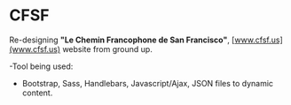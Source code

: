 # CFSF
Re-designing **"Le Chemin Francophone de San Francisco"**, [www.cfsf.us](www.cfsf.us) website from ground up.  

-Tool being used:
* Bootstrap, Sass, Handlebars, Javascript/Ajax, JSON files to dynamic content.

